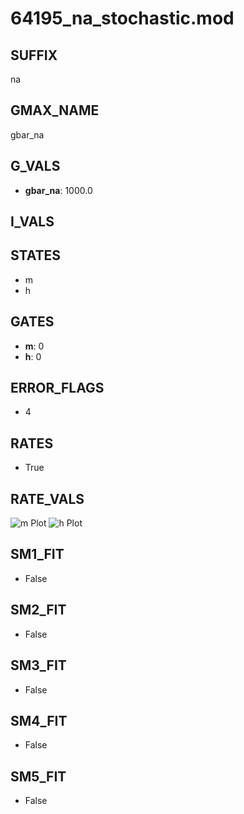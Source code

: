 # 64195_na_stochastic.mod

## SUFFIX

na

## GMAX_NAME

gbar_na

## G_VALS

- **gbar_na**: 1000.0

## I_VALS


## STATES

- m
- h

## GATES

- **m**: 0
- **h**: 0

## ERROR_FLAGS

- 4

## RATES

- True

## RATE_VALS

![m Plot](/Users/pbozelos/Dropbox/icg-Chai-Panos/supermodels/output_markdown_files/Na/64195_na_stochastic.mod/images/m.png)
![h Plot](/Users/pbozelos/Dropbox/icg-Chai-Panos/supermodels/output_markdown_files/Na/64195_na_stochastic.mod/images/h.png)

## SM1_FIT

- False

## SM2_FIT

- False

## SM3_FIT

- False

## SM4_FIT

- False

## SM5_FIT

- False

